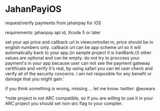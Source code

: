 JahanPayiOS
===========

request/verify payments from jahanpay for iOS


requirements:
jahanpay api id, Xcode 5 or later

set your api price and callback url in viewcontroller.m, price should be in english numbers only. callback url can be app scheme url so it will automatically back to your app.(in sample project it is IranBank://)
other values are optional and can be empty. 
do not try to proccess your payment's in your app because user can not see the payment gateway certificate and verify it's real, by using safari you can let user check and verify all of the security concerns.
i am not resposible for any benefit or damage that you might gain.'

if you think something is wrong, missing ... let me know.
twitter: @euwars

*note
project is not ARC compatible, so if you are willing to use it in your ARC project you should set non-arc flag to your compiler.
